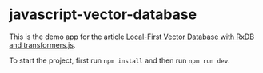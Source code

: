 # javascript-vector-database

This is the demo app for the article [Local-First Vector Database with RxDB and transformers.js](https://rxdb.info/articles/javascript-vector-database.html).


To start the project, first run `npm install` and then run `npm run dev`.
